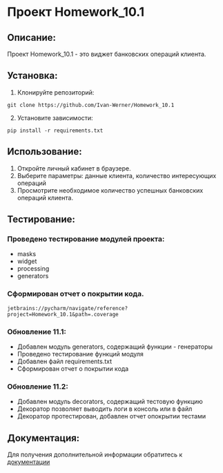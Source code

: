 # Проект Homework_10.1

## Описание:

Проект Homework_10.1 - это виджет банковских операций клиента.

## Установка:

1. Клонируйте репозиторий:
```
git clone https://github.com/Ivan-Werner/Homework_10.1
```
2. Установите зависимости:
```
pip install -r requirements.txt
```
## Использование:

1. Откройте личный кабинет в браузере.
2. Выберите параметры: данные клиента, количество интересующих операций
3. Просмотрите необходимое количество успешных банковских операций клиента.

## Тестирование:

### Проведено тестирование модулей проекта:
* masks
* widget
* processing 
* generators
### Сформирован отчет о покрытии кода.

```
jetbrains://pycharm/navigate/reference?project=Homework_10.1&path=.coverage
```
### Обновление 11.1:
* Добавлен модуль generators, содержащий функции - генераторы
* Проведено тестирование функций модуля
* Добавлен файл requirements.txt
* Сформирован отчет о покрытии кода

### Обновление 11.2:
* Добавлен модуль decorators, содержащий тестовую функцию 
* Декоратор позволяет выводить логи в консоль или в файл
* Декоратор протестирован, добавлен отчет опокрытии тестами

## Документация:

Для получения дополнительной информации обратитесь к [документации](docs/README.md)
